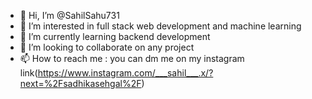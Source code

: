 - 👋 Hi, I’m @SahilSahu731
- 👀 I’m interested in full stack web development and machine learning
- 🌱 I’m currently learning backend development
- 💞️ I’m looking to collaborate on any project
- 📫 How to reach me : you can dm me on my instagram link(https://www.instagram.com/___sahil___.x/?next=%2Fsadhikasehgal%2F) 

<!---
SahilSahu731/SahilSahu731 is a ✨ special ✨ repository because its `README.md` (this file) appears on your GitHub profile.
You can click the Preview link to take a look at your changes.
--->
